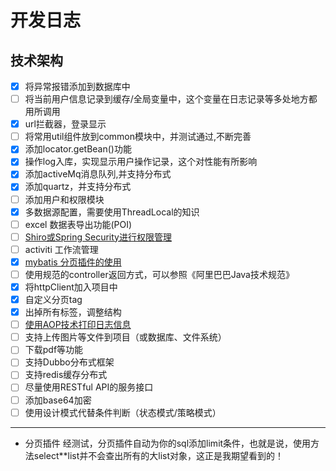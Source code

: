# 开发日志

## 技术架构
- [x] 将异常报错添加到数据库中
- [ ] 将当前用户信息记录到缓存/全局变量中，这个变量在日志记录等多处地方都用所调用
- [x] url拦截器，登录显示
- [ ] 将常用util组件放到common模块中，并测试通过,不断完善
- [x] 添加locator.getBean()功能
- [x] 操作log入库，实现显示用户操作记录，这个对性能有所影响
- [x] 添加activeMq消息队列,并支持分布式
- [x] 添加quartz，并支持分布式
- [ ] 添加用户和权限模块
- [x] 多数据源配置，需要使用ThreadLocal的知识
- [ ] excel 数据表导出功能(POI)
- [ ] [Shiro或Spring Security进行权限管理](https://www.cnblogs.com/aoeiuv/p/5868128.html)
- [ ] activiti 工作流管理
- [x] [mybatis 分页插件的使用](http://blog.csdn.net/isea533/article/details/28921533)
- [ ] 使用规范的controller返回方式，可以参照《阿里巴巴Java技术规范》
- [x] 将httpClient加入项目中
- [x] 自定义分页tag
- [x] 出掉所有标签，调整结构
- [ ] [使用AOP技术打印日志信息](http://blog.didispace.com/cxy-wsm-zml-3/)
- [ ] 支持上传图片等文件到项目（或数据库、文件系统）
- [ ] 下载pdf等功能
- [ ] 支持Dubbo分布式框架
- [ ] 支持redis缓存分布式
- [ ] 尽量使用RESTful API的服务接口
- [ ] 添加base64加密
- [ ] 使用设计模式代替条件判断（状态模式/策略模式）

---

- 分页插件
经测试，分页插件自动为你的sql添加limit条件，也就是说，使用方法select**list并不会查出所有的大list对象，这正是我期望看到的！
